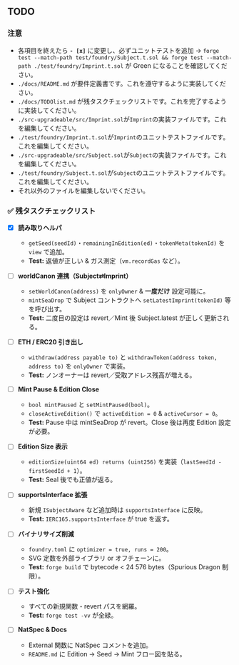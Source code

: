 ## TODO

### 注意
- 各項目を終えたら **`- [x]`** に変更し、必ずユニットテストを追加 → `forge test --match-path test/foundry/Subject.t.sol && forge test --match-path ./test/foundry/Imprint.t.sol` が Green になることを確認してください。
- `./docs/README.md` が要件定義書です。これを遵守するように実装してください。
- `./docs/TODOlist.md` が残タスクチェックリストです。これを完了するように実装してください。
- `./src-upgradeable/src/Imprint.sol`が`Imprint`の実装ファイルです。これを編集してください。
- `./test/foundry/Imprint.t.sol`が`Imprint`のユニットテストファイルです。これを編集してください。
- `./src-upgradeable/src/Subject.sol`が`Subject`の実装ファイルです。これを編集してください。
- `./test/foundry/Subject.t.sol`が`Subject`のユニットテストファイルです。これを編集してください。
- それ以外のファイルを編集しないでください。

### ✅ 残タスクチェックリスト

- [x] **読み取りヘルパ**  
  - `getSeed(seedId)`・`remainingInEdition(ed)`・`tokenMeta(tokenId)` を `view` で追加。  
  - **Test:** 返値が正しい & ガス測定（`vm.recordGas` など）。

- [ ] **worldCanon 連携（Subject⇄Imprint）**  
  - `setWorldCanon(address)` を `onlyOwner` & **一度だけ** 設定可能に。  
  - `mintSeaDrop` で Subject コントラクトへ `setLatestImprint(tokenId)` 等を呼び出す。  
  - **Test:** 二度目の設定は revert／Mint 後 Subject.latest が正しく更新される。

- [ ] **ETH / ERC20 引き出し**  
  - `withdraw(address payable to)` と `withdrawToken(address token, address to)` を `onlyOwner` で実装。  
  - **Test:** ノンオーナーは revert／受取アドレス残高が増える。

- [ ] **Mint Pause & Edition Close**  
  - `bool mintPaused` と `setMintPaused(bool)`。  
  - `closeActiveEdition()` で `activeEdition = 0` & `activeCursor = 0`。  
  - **Test:** Pause 中は mintSeaDrop が revert。Close 後は再度 Edition 設定が必要。

- [ ] **Edition Size 表示**  
  - `editionSize(uint64 ed) returns (uint256)` を実装（`lastSeedId - firstSeedId + 1`）。  
  - **Test:** Seal 後でも正値が返る。

- [ ] **supportsInterface 拡張**  
  - 新規 `ISubjectAware` など追加時は `supportsInterface` に反映。  
  - **Test:** `IERC165.supportsInterface` が true を返す。

- [ ] **バイナリサイズ削減**  
  - `foundry.toml` に `optimizer = true, runs = 200`。  
  - SVG 定数を外部ライブラリ or オフチェーンに。  
  - **Test:** `forge build` で bytecode < 24 576 bytes（Spurious Dragon 制限）。

- [ ] **テスト強化**  
  - すべての新規関数・revert パスを網羅。  
  - **Test:** `forge test -vv` が全緑。

- [ ] **NatSpec & Docs**  
  - External 関数に NatSpec コメントを追加。  
  - `README.md` に Edition → Seed → Mint フロー図を貼る。